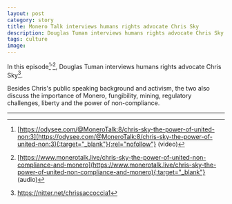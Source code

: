 ```yaml
---
layout: post
category: story
title: Monero Talk interviews humans rights advocate Chris Sky
description: Douglas Tuman interviews humans rights advocate Chris Sky on Monero Talk.
tags: culture
image: 
---
```


In this episode[^1]'[^2], Douglas Tuman interviews humans rights advocate Chris Sky[^3].

Besides Chris's public speaking background and activism, the two also discuss the importance of Monero, fungibility, mining, regulatory challenges, liberty and the power of non-compliance.

---

[^1]: [https://odysee.com/@MoneroTalk:8/chris-sky-the-power-of-united-non:3](https://odysee.com/@MoneroTalk:8/chris-sky-the-power-of-united-non:3){:target="_blank"}{:rel="nofollow"} (video)
[^2]: [https://www.monerotalk.live/chris-sky-the-power-of-united-non-compliance-and-monero](https://www.monerotalk.live/chris-sky-the-power-of-united-non-compliance-and-monero){:target="_blank"} (audio)
[^3]: https://nitter.net/chrissaccoccia1
